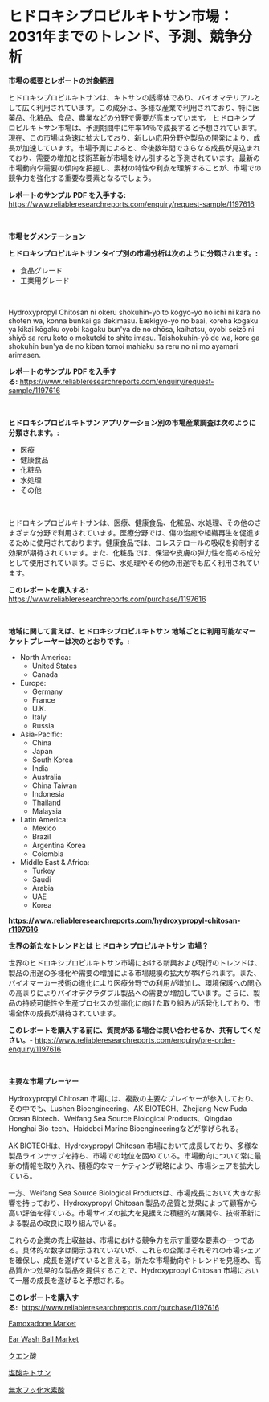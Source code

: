 <p><h1>ヒドロキシプロピルキトサン市場：2031年までのトレンド、予測、競争分析</h1></p><p><strong>市場の概要とレポートの対象範囲</strong></p>
<p><p>ヒドロキシプロピルキトサンは、キトサンの誘導体であり、バイオマテリアルとして広く利用されています。この成分は、多様な産業で利用されており、特に医薬品、化粧品、食品、農業などの分野で需要が高まっています。 ヒドロキシプロピルキトサン市場は、予測期間中に年率14％で成長すると予想されています。現在、この市場は急速に拡大しており、新しい応用分野や製品の開発により、成長が加速しています。市場予測によると、今後数年間でさらなる成長が見込まれており、需要の増加と技術革新が市場をけん引すると予測されています。最新の市場動向や需要の傾向を把握し、素材の特性や利点を理解することが、市場での競争力を強化する重要な要素となるでしょう。</p></p>
<p><strong>レポートのサンプル PDF を入手する:</strong> <a href="https://www.reliableresearchreports.com/enquiry/request-sample/1197616">https://www.reliableresearchreports.com/enquiry/request-sample/1197616</a></p>
<p>&nbsp;</p>
<p><strong>市場セグメンテーション</strong></p>
<p><strong>ヒドロキシプロピルキトサン タイプ別の市場分析は次のように分類されます。:</strong></p>
<p><ul><li>食品グレード</li><li>工業用グレード</li></ul></p>
<p>&nbsp;</p>
<p><p>Hydroxypropyl Chitosan ni okeru shokuhin-yo to kogyo-yo no ichi ni kara no shoten wa, konna bunkai ga dekimasu. Eækigyō-yō no baai, koreha kōgaku ya kikai kōgaku oyobi kagaku bun'ya de no chōsa, kaihatsu, oyobi seizō ni shiyō sa reru koto o mokuteki to shite imasu. Taishokuhin-yō de wa, kore ga shokuhin bun'ya de no kiban tomoi mahiaku sa reru no ni mo ayamari arimasen.</p></p>
<p><strong>レポートのサンプル PDF を入手する:</strong>&nbsp;<a href="https://www.reliableresearchreports.com/enquiry/request-sample/1197616">https://www.reliableresearchreports.com/enquiry/request-sample/1197616</a></p>
<p>&nbsp;</p>
<p><strong> ヒドロキシプロピルキトサン アプリケーション別の市場産業調査は次のように分類されます。:</strong></p>
<p><ul><li>医療</li><li>健康食品</li><li>化粧品</li><li>水処理</li><li>その他</li></ul></p>
<p>&nbsp;</p>
<p><p>ヒドロキシプロピルキトサンは、医療、健康食品、化粧品、水処理、その他のさまざまな分野で利用されています。医療分野では、傷の治癒や組織再生を促進するために使用されております。健康食品では、コレステロールの吸収を抑制する効果が期待されています。また、化粧品では、保湿や皮膚の弾力性を高める成分として使用されています。さらに、水処理やその他の用途でも広く利用されています。</p></p>
<p><strong>このレポートを購入する:</strong>&nbsp; <a href="https://www.reliableresearchreports.com/purchase/1197616">https://www.reliableresearchreports.com/purchase/1197616</a></p>
<p>&nbsp;</p>
<p><strong>地域に関して言えば、ヒドロキシプロピルキトサン 地域ごとに利用可能なマーケットプレーヤーは次のとおりです。:</strong></p>
<p><ul>
    <li>
        North America:
        <ul>
            <li>United States</li>
            <li>Canada</li>
        </ul>
    </li>
    <li>
        Europe:
        <ul>
            <li>Germany</li>
            <li>France</li>
            <li>U.K.</li>
            <li>Italy</li>
            <li>Russia</li>
        </ul>
    </li>
    <li>
        Asia-Pacific:
        <ul>
            <li>China</li>
            <li>Japan</li>
            <li>South Korea</li>
            <li>India</li>
            <li>Australia</li>
            <li>China Taiwan</li>
            <li>Indonesia</li>
            <li>Thailand</li>
            <li>Malaysia</li>
        </ul>
    </li>
    <li>
        Latin America:
        <ul>
            <li>Mexico</li>
            <li>Brazil</li>
            <li>Argentina Korea</li>
            <li>Colombia</li>
        </ul>
    </li>
    <li>
        Middle East & Africa:
        <ul>
            <li>Turkey</li>
            <li>Saudi</li>
            <li>Arabia</li>
            <li>UAE</li>
            <li>Korea</li>
        </ul>
    </li>
    </ul></p>
<p><strong><a href="https://www.reliableresearchreports.com/hydroxypropyl-chitosan-r1197616">https://www.reliableresearchreports.com/hydroxypropyl-chitosan-r1197616</a></strong>&nbsp;</p>
<p><strong>世界の新たなトレンドとは ヒドロキシプロピルキトサン 市場？</strong></p>
<p><p>世界のヒドロキシプロピルキトサン市場における新興および現行のトレンドは、製品の用途の多様化や需要の増加による市場規模の拡大が挙げられます。また、バイオマーカー技術の進化により医療分野での利用が増加し、環境保護への関心の高まりによりバイオデグラダブル製品への需要が増加しています。さらに、製品の持続可能性や生産プロセスの効率化に向けた取り組みが活発化しており、市場全体の成長が期待されています。</p></p>
<p><strong>このレポートを購入する前に、質問がある場合は問い合わせるか、共有してください。</strong>- <a href="https://www.reliableresearchreports.com/enquiry/pre-order-enquiry/1197616">https://www.reliableresearchreports.com/enquiry/pre-order-enquiry/1197616</a></p>
<p>&nbsp;</p>
<p><strong>主要な市場プレーヤー</strong></p>
<p><p>Hydroxypropyl Chitosan 市場には、複数の主要なプレイヤーが参入しており、その中でも、Lushen Bioengineering、AK BIOTECH、Zhejiang New Fuda Ocean Biotech、Weifang Sea Source Biological Products、Qingdao Honghai Bio-tech、Haidebei Marine Bioengineeringなどが挙げられる。</p><p>AK BIOTECHは、Hydroxypropyl Chitosan 市場において成長しており、多様な製品ラインナップを持ち、市場での地位を固めている。市場動向について常に最新の情報を取り入れ、積極的なマーケティング戦略により、市場シェアを拡大している。</p><p>一方、Weifang Sea Source Biological Productsは、市場成長において大きな影響を持っており、Hydroxypropyl Chitosan 製品の品質と効果によって顧客から高い評価を得ている。市場サイズの拡大を見据えた積極的な展開や、技術革新による製品の改良に取り組んでいる。</p><p>これらの企業の売上収益は、市場における競争力を示す重要な要素の一つである。具体的な数字は開示されていないが、これらの企業はそれぞれの市場シェアを確保し、成長を遂げていると言える。新たな市場動向やトレンドを見極め、高品質かつ効果的な製品を提供することで、Hydroxypropyl Chitosan 市場において一層の成長を遂げると予想される。</p></p>
<p><strong>このレポートを購入する:</strong>&nbsp;&nbsp;<a href="https://www.reliableresearchreports.com/purchase/1197616">https://www.reliableresearchreports.com/purchase/1197616</a></p>
<p><p><a href="https://www.linkedin.com/pulse/famoxadone-market-furnish-information-size-share-dynamics-projections-x6ohf?trackingId=qx8t942%2B%2BwFCf9isdR0vpQ%3D%3D">Famoxadone Market</a></p><p><a href="https://github.com/mbisetmhermsr/Market-Research-Report-List-2/blob/main/ear-wash-ball-market.md">Ear Wash Ball Market</a></p><p><a href="https://medium.com/@abdulkoss2015/%E5%B8%82%E5%A0%B4%E5%8B%95%E5%90%91%E3%81%8A%E3%82%88%E3%81%B3%E5%B8%82%E5%A0%B4%E8%A6%8F%E6%A8%A1-%E5%AE%8C%E5%85%A8%E3%81%AA%E7%94%A3%E6%A5%AD%E6%A6%82%E8%A6%81-2024%E5%B9%B4%E3%81%8B%E3%82%892031%E5%B9%B4-citric-acid-market-size-and-market-trends-complete-industry-e10ba30e9f58">クエン酸</a></p><p><a href="https://github.com/RodHoppe07/Market-Research-Report-List-1/blob/main/121233022830.md">塩酸キトサン</a></p><p><a href="https://medium.com/@peterpatel626/%E7%84%A1%E6%B0%B4%E3%83%95%E3%83%83%E5%8C%96%E6%B0%B4%E7%B4%A0%E9%85%B8%E5%B8%82%E5%A0%B4%E5%88%86%E6%9E%90-%E3%81%9D%E3%81%AEcagr-%E5%B8%82%E5%A0%B4%E3%82%BB%E3%82%B0%E3%83%A1%E3%83%B3%E3%83%86%E3%83%BC%E3%82%B7%E3%83%A7%E3%83%B3-%E3%81%8A%E3%82%88%E3%81%B3%E3%82%B0%E3%83%AD%E3%83%BC%E3%83%90%E3%83%AB%E7%94%A3%E6%A5%AD%E6%A6%82%E8%A6%81-d91a0c210873">無水フッ化水素酸</a></p></p>